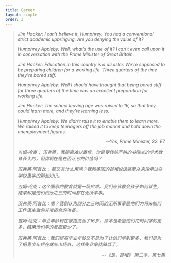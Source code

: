 ```yaml
---
title: Career
layout: simple
order: 3
---
```


> *Jim Hacker: I can't believe it, Humphrey. You had a conventional strict academic upbringing. Are you denying the value of it?*
> 
> *Humphrey Appleby: Well, what's the use of it? I can't even call upon it in conversation with the Prime Minister of Great Britain.*
> 
> *Jim Hacker: Education in this country is a disaster. We're supposed to be preparing children for a working life. Three quarters of the time they're bored stiff.*
> 
> *Humphrey Appleby: Well I should have thought that being bored stiff for three quarters of the time was an excellent preparation for working life.*
> 
> *Jim Hacker: The school leaving age was raised to 16, so that they could learn more, and they're learning less.*
> 
> *Humphrey Appleby: We didn't raise it to enable them to learn more. We raised it to keep teenagers off the job market and hold down the unemployment figures.*
>  
> *<p align="right">--Yes, Prime Minister, S2. E7</p>*
>
>
> *吉姆·哈克： 汉弗莱，我简直难以置信。你是受传统严格的书院式的学术教育长大的，但你现在是在否认它的价值吗？*
> 
> *汉弗莱·阿普比： 那又有什么用呢？我和英国的首相说话甚至从来没用过在学校里学的那些知识。*
> 
> *吉姆·哈克：这个国家的教育就是一场灾难。我们应该教会孩子如何谋生，结果却是他们四分之三的时间都在无所事事。*
> 
> *汉弗莱·阿普比：嗯？我倒认为四分之三时间的无所事事是他们为将来如何工作谋生做的非常适合的准备。*
> 
> *吉姆·哈克：毕业年龄现在被提高到了16岁，原本是希望他们花时间学的更多，结果他们学的反而更少了。*
> 
> *汉弗莱·阿普比：我们提高毕业年龄又不是为了让他们学到更多，我们是为了把青少年拦在就业市场外，这样失业率就降低了。*
> 
> *<p align="right">--《是，首相》 第二季，第七集</p>*
